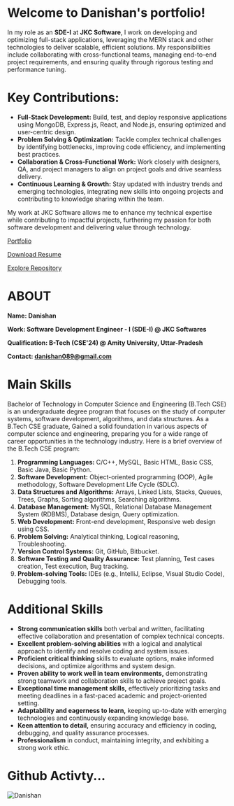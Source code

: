 # Welcome to Danishan's portfolio!

In my role as an **SDE-I** at **JKC Software**, I work on developing and optimizing full-stack applications, leveraging the MERN stack and other technologies to deliver scalable, efficient solutions. My responsibilities include collaborating with cross-functional teams, managing end-to-end project requirements, and ensuring quality through rigorous testing and performance tuning.

# Key Contributions:
- **Full-Stack Development:** Build, test, and deploy responsive applications using MongoDB, Express.js, React, and Node.js, ensuring optimized and user-centric design.
- **Problem Solving & Optimization:** Tackle complex technical challenges by identifying bottlenecks, improving code efficiency, and implementing best practices.
- **Collaboration & Cross-Functional Work:** Work closely with designers, QA, and project managers to align on project goals and drive seamless delivery.
- **Continuous Learning & Growth:** Stay updated with industry trends and emerging technologies, integrating new skills into ongoing projects and contributing to knowledge sharing within the team.

My work at JKC Software allows me to enhance my technical expertise while contributing to impactful projects, furthering my passion for both software development and delivering value through technology.
 
 [Portfolio](https://danishan1.github.io/portfolio/)
 
 [Download Resume](https://danishan1.github.io/portfolio/html/danishan-resume.html)
 
 [Explore Repository](https://github.com/Danishan1?tab=repositories)

 
 #
 # ABOUT
 
 **Name: Danishan**

 **Work: Software Development Engineer - I (SDE-I) @ JKC Softwares**  
 
 **Qualification: B-Tech (CSE'24) @ Amity University, Uttar-Pradesh** 

 **Contact: danishan089@gmail.com**
 
 ##### 
 
 
 
 # Main Skills
 
Bachelor of Technology in Computer Science and Engineering (B.Tech CSE) is an undergraduate degree program that focuses on the study of computer systems, software development, algorithms, and data structures. As a B.Tech CSE graduate, Gained a solid foundation in various aspects of computer science and engineering, preparing you for a wide range of career opportunities in the technology industry. Here is a brief overview of the B.Tech CSE program:

1. **Programming Languages:** C/C++, MySQL, Basic HTML, Basic CSS, Basic Java, Basic Python.
2. **Software Development:** Object-oriented programming (OOP), Agile methodology, Software Development Life Cycle (SDLC).
3. **Data Structures and Algorithms:** Arrays, Linked Lists, Stacks, Queues, Trees, Graphs, Sorting algorithms, Searching algorithms.
4. **Database Management:** MySQL, Relational Database Management System (RDBMS), Database design, Query optimization.
5. **Web Development:** Front-end development, Responsive web design using CSS.
6. **Problem Solving:** Analytical thinking, Logical reasoning, Troubleshooting.
7. **Version Control Systems:** Git, GitHub, Bitbucket.
8. **Software Testing and Quality Assurance:** Test planning, Test cases creation, Test execution, Bug tracking.
9. **Problem-solving Tools:** IDEs (e.g., IntelliJ, Eclipse, Visual Studio Code), Debugging tools.


 # Additional Skills

- **Strong communication skills** both verbal and written, facilitating effective collaboration and presentation of complex technical concepts.
- **Excellent problem-solving abilities** with a logical and analytical approach to identify and resolve coding and system issues.
- **Proficient critical thinking** skills to evaluate options, make informed decisions, and optimize algorithms and system design.
- **Proven ability to work well in team environments,** demonstrating strong teamwork and collaboration skills to achieve project goals.
- **Exceptional time management skills,** effectively prioritizing tasks and meeting deadlines in a fast-paced academic and project-oriented setting.
- **Adaptability and eagerness to learn,** keeping up-to-date with emerging technologies and continuously expanding knowledge base.
- **Keen attention to detail,** ensuring accuracy and efficiency in coding, debugging, and quality assurance processes.
- **Professionalism** in conduct, maintaining integrity, and exhibiting a strong work ethic.

 
 

# Github Activty... 


![Danishan](https://github-readme-stats.vercel.app/api?username=Danishan1&&show_icons=true&&title&title_color=17202A&icon_color=A2D9CE&text_color=daf7dc&bg_color=16A085)
